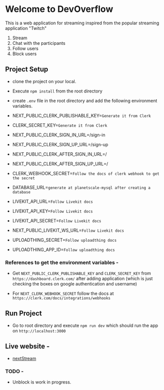# Welcome to DevOverflow

This is a web application for streaming inspired from the popular streaming application "Twitch"

1. Stream
2. Chat with the participants
3. Follow users
4. Block users

## Project Setup

- clone the project on your local.
- Execute `npm install` from the root directory
- create `.env` file in the root directory and add the following environment variables.

- NEXT_PUBLIC_CLERK_PUBLISHABLE_KEY=`Generate it from Clerk`
- CLERK_SECRET_KEY=`Generate it from Clerk`

- NEXT_PUBLIC_CLERK_SIGN_IN_URL=/sign-in
- NEXT_PUBLIC_CLERK_SIGN_UP_URL=/sign-up
- NEXT_PUBLIC_CLERK_AFTER_SIGN_IN_URL=/
- NEXT_PUBLIC_CLERK_AFTER_SIGN_UP_URL=/
- CLERK_WEBHOOK_SECRET=`Follow the docs of clerk webhook to get the secret`

- DATABASE_URL=`generate at planetscale-mysql after creating a database`

- LIVEKIT_API_URL=`Follow Livekit docs`
- LIVEKIT_API_KEY=`Follow Livekit docs`
- LIVEKIT_API_SECRET=`Follow Livekit docs`
- NEXT_PUBLIC_LIVEKIT_WS_URL=`Follow Livekit docs`

- UPLOADTHING_SECRET=`Follow uploadthing docs`
- UPLOADTHING_APP_ID=`Follow uploadthing docs`

### References to get the environment variables -

- Get `NEXT_PUBLIC_CLERK_PUBLISHABLE_KEY` and `CLERK_SECRET_KEY` from `https://dashboard.clerk.com/` after adding application (which is just checking the boxes on google authentication and username)

- For `NEXT_CLERK_WEBHOOK_SECRET` follow the docs at `https://clerk.com/docs/integrations/webhooks`

## Run Project

- Go to root directory and execute `npm run dev` which should run the app on `http://localhost:3000`

## Live website -

- [nextStream](https://next-stream-eight.vercel.app/)

### TODO -

- Unblock is work in progress.
